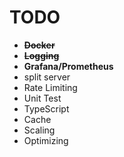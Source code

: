 # TODO

- ~~**Docker**~~
- ~~**Logging**~~
- **Grafana/Prometheus**
- split server
- Rate Limiting
- Unit Test
- TypeScript
- Cache
- Scaling
- Optimizing
